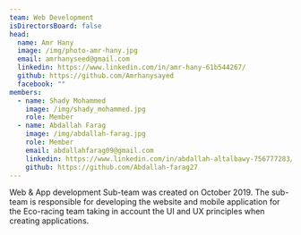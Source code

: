 ```yaml
---
team: Web Development
isDirectorsBoard: false
head:
  name: Amr Hany
  image: /img/photo-amr-hany.jpg
  email: amrhanyseed@gmail.com
  linkedin: https://www.linkedin.com/in/amr-hany-61b544267/
  github: https://github.com/Amrhanysayed
  facebook: ""
members:
  - name: Shady Mohammed
    image: /img/shady_mohammed.jpg
    role: Member
  - name: Abdallah Farag
    image: /img/abdallah-farag.jpg
    role: Member
    email: abdallahfarag09@gmail.com
    linkedin: https://www.linkedin.com/in/abdallah-altalbawy-756777283/
    github: https://github.com/Abdallah-farag27
---
```


Web & App development Sub-team was created on October 2019. The sub-team
is responsible for developing the website and mobile application for the
Eco-racing team taking in account the UI and UX principles when creating
applications.
